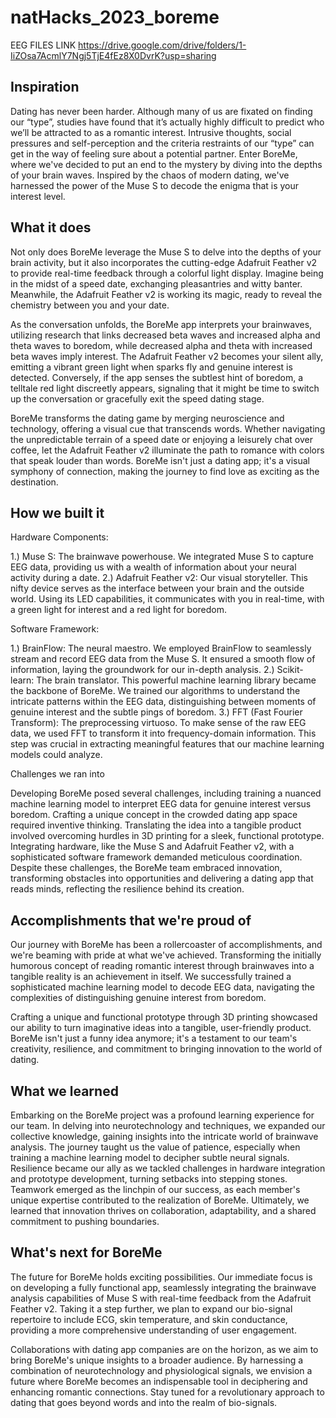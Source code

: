 # natHacks_2023_boreme

EEG FILES LINK
<https://drive.google.com/drive/folders/1-IiZOsa7AcmlY7Ngj5TjE4fEz8X0DvrK?usp=sharing>

## Inspiration

Dating has never been harder. Although many of us are fixated on finding our “type”, studies have found that it’s actually highly difficult to predict who we’ll be attracted to as a romantic interest. Intrusive thoughts, social pressures and self-perception and the criteria restraints of our “type” can get in the way of feeling sure about a potential partner. Enter BoreMe, where we've decided to put an end to the mystery by diving into the depths of your brain waves. Inspired by the chaos of modern dating, we've harnessed the power of the Muse S to decode the enigma that is your interest level.

## What it does

Not only does BoreMe leverage the Muse S to delve into the depths of your brain activity, but it also incorporates the cutting-edge Adafruit Feather v2 to provide real-time feedback through a colorful light display. Imagine being in the midst of a speed date, exchanging pleasantries and witty banter. Meanwhile, the Adafruit Feather v2 is working its magic, ready to reveal the chemistry between you and your date.

As the conversation unfolds, the BoreMe app interprets your brainwaves, utilizing research that links decreased beta waves and increased alpha and theta waves to boredom, while decreased alpha and theta with increased beta waves imply interest. The Adafruit Feather v2 becomes your silent ally, emitting a vibrant green light when sparks fly and genuine interest is detected. Conversely, if the app senses the subtlest hint of boredom, a telltale red light discreetly appears, signaling that it might be time to switch up the conversation or gracefully exit the speed dating stage.

BoreMe transforms the dating game by merging neuroscience and technology, offering a visual cue that transcends words. Whether navigating the unpredictable terrain of a speed date or enjoying a leisurely chat over coffee, let the Adafruit Feather v2 illuminate the path to romance with colors that speak louder than words. BoreMe isn't just a dating app; it's a visual symphony of connection, making the journey to find love as exciting as the destination.

## How we built it

Hardware Components:

1.) Muse S: The brainwave powerhouse. We integrated Muse S to capture EEG data, providing us with a wealth of information about your neural activity during a date. 2.) Adafruit Feather v2: Our visual storyteller. This nifty device serves as the interface between your brain and the outside world. Using its LED capabilities, it communicates with you in real-time, with a green light for interest and a red light for boredom.

Software Framework:

1.) BrainFlow: The neural maestro. We employed BrainFlow to seamlessly stream and record EEG data from the Muse S. It ensured a smooth flow of information, laying the groundwork for our in-depth analysis. 2.) Scikit-learn: The brain translator. This powerful machine learning library became the backbone of BoreMe. We trained our algorithms to understand the intricate patterns within the EEG data, distinguishing between moments of genuine interest and the subtle pings of boredom. 3.) FFT (Fast Fourier Transform): The preprocessing virtuoso. To make sense of the raw EEG data, we used FFT to transform it into frequency-domain information. This step was crucial in extracting meaningful features that our machine learning models could analyze.

Challenges we ran into

Developing BoreMe posed several challenges, including training a nuanced machine learning model to interpret EEG data for genuine interest versus boredom. Crafting a unique concept in the crowded dating app space required inventive thinking. Translating the idea into a tangible product involved overcoming hurdles in 3D printing for a sleek, functional prototype. Integrating hardware, like the Muse S and Adafruit Feather v2, with a sophisticated software framework demanded meticulous coordination. Despite these challenges, the BoreMe team embraced innovation, transforming obstacles into opportunities and delivering a dating app that reads minds, reflecting the resilience behind its creation.

## Accomplishments that we're proud of

Our journey with BoreMe has been a rollercoaster of accomplishments, and we're beaming with pride at what we've achieved. Transforming the initially humorous concept of reading romantic interest through brainwaves into a tangible reality is an achievement in itself. We successfully trained a sophisticated machine learning model to decode EEG data, navigating the complexities of distinguishing genuine interest from boredom.

Crafting a unique and functional prototype through 3D printing showcased our ability to turn imaginative ideas into a tangible, user-friendly product. BoreMe isn't just a funny idea anymore; it's a testament to our team's creativity, resilience, and commitment to bringing innovation to the world of dating.

## What we learned

Embarking on the BoreMe project was a profound learning experience for our team. In delving into neurotechnology and techniques, we expanded our collective knowledge, gaining insights into the intricate world of brainwave analysis. The journey taught us the value of patience, especially when training a machine learning model to decipher subtle neural signals. Resilience became our ally as we tackled challenges in hardware integration and prototype development, turning setbacks into stepping stones. Teamwork emerged as the linchpin of our success, as each member's unique expertise contributed to the realization of BoreMe. Ultimately, we learned that innovation thrives on collaboration, adaptability, and a shared commitment to pushing boundaries.

## What's next for BoreMe

The future for BoreMe holds exciting possibilities. Our immediate focus is on developing a fully functional app, seamlessly integrating the brainwave analysis capabilities of Muse S with real-time feedback from the Adafruit Feather v2. Taking it a step further, we plan to expand our bio-signal repertoire to include ECG, skin temperature, and skin conductance, providing a more comprehensive understanding of user engagement.

Collaborations with dating app companies are on the horizon, as we aim to bring BoreMe's unique insights to a broader audience. By harnessing a combination of neurotechnology and physiological signals, we envision a future where BoreMe becomes an indispensable tool in deciphering and enhancing romantic connections. Stay tuned for a revolutionary approach to dating that goes beyond words and into the realm of bio-signals.

